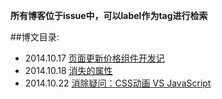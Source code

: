 **所有博客位于issue中，可以label作为tag进行检索**

##博文目录:

- 2014.10.17 [页面更新价格组件开发记](https://github.com/classicemi/blog/issues/1)
- 2014.10.18 [消失的属性](https://github.com/classicemi/blog/issues/2)
- 2014.10.22 [消除疑问：CSS动画 VS JavaScript](https://github.com/classicemi/blog/issues/3)
